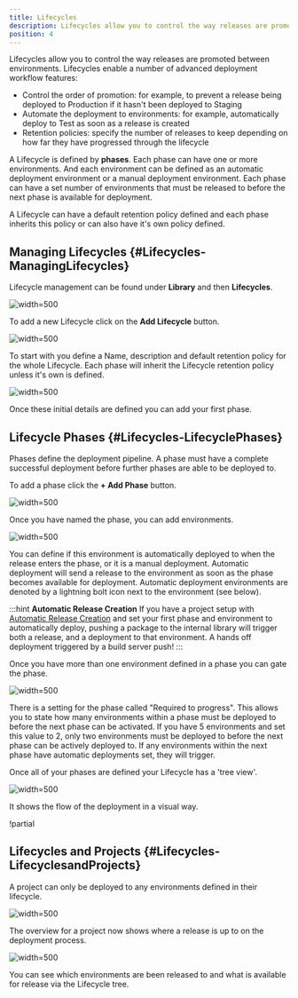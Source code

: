 ```yaml
---
title: Lifecycles
description: Lifecycles allow you to control the way releases are promoted between environments. You can define automatic deployment environments in your phases. This will automate deployments to an environment as soon as the phase becomes available.
position: 4
---
```


Lifecycles allow you to control the way releases are promoted between environments. Lifecycles enable a number of advanced deployment workflow features:

- Control the order of promotion: for example, to prevent a release being deployed to Production if it hasn't been deployed to Staging
- Automate the deployment to environments: for example, automatically deploy to Test as soon as a release is created
- Retention policies: specify the number of releases to keep depending on how far they have progressed through the lifecycle

A Lifecycle is defined by **phases**. Each phase can have one or more environments. And each environment can be defined as an automatic deployment environment or a manual deployment environment. Each phase can have a set number of environments that must be released to before the next phase is available for deployment.

A Lifecycle can have a default retention policy defined and each phase inherits this policy or can also have it's own policy defined.

## Managing Lifecycles {#Lifecycles-ManagingLifecycles}

Lifecycle management can be found under **Library** and then **Lifecycles**.

![](/docs/images/3048104/3277868.png "width=500")

To add a new Lifecycle click on the **Add Lifecycle** button.

![](/docs/images/3048104/3277867.png "width=500")

To start with you define a Name, description and default retention policy for the whole Lifecycle. Each phase will inherit the Lifecycle retention policy unless it's own is defined.

![](/docs/images/3048104/3277866.png "width=500")

Once these initial details are defined you can add your first phase.

## Lifecycle Phases {#Lifecycles-LifecyclePhases}

Phases define the deployment pipeline. A phase must have a complete successful deployment before further phases are able to be deployed to.

To add a phase click the **+ Add Phase** button.

![](/docs/images/3048104/3277864.png "width=500")

Once you have named the phase, you can add environments.

![](/docs/images/3048104/3277863.png "width=500")

You can define if this environment is automatically deployed to when the release enters the phase, or it is a manual deployment. Automatic deployment will send a release to the environment as soon as the phase becomes available for deployment. Automatic deployment environments are denoted by a lightning bolt icon next to the environment (see below).

:::hint
**Automatic Release Creation**
If you have a project setup with [Automatic Release Creation](/docs/deploying-applications/automatic-release-creation.md) and set your first phase and environment to automatically deploy, pushing a package to the internal library will trigger both a release, and a deployment to that environment. A hands off deployment triggered by a build server push!
:::

Once you have more than one environment defined in a phase you can gate the phase.

![](/docs/images/3048104/3277862.png "width=500")

There is a setting for the phase called "Required to progress". This allows you to state how many environments within a phase must be deployed to before the next phase can be activated. If you have 5 environments and set this value to 2, only two environments must be deployed to before the next phase can be actively deployed to. If any environments within the next phase have automatic deployments set, they will trigger.

Once all of your phases are defined your Lifecycle has a 'tree view'.

![](/docs/images/3048104/3277861.png "width=500")

It shows the flow of the deployment in a visual way.

!partial <optionalphase>

## Lifecycles and Projects {#Lifecycles-LifecyclesandProjects}

A project can only be deployed to any environments defined in their lifecycle.

![](/docs/images/3048104/3277860.png "width=500")

The overview for a project now shows where a release is up to on the deployment process.

![](/docs/images/3048104/3277859.png "width=500")

You can see which environments are been released to and what is available for release via the Lifecycle tree.
